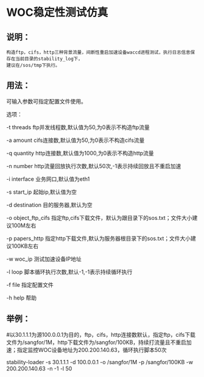 # WOC稳定性测试仿真

## 说明：

```
构造ftp，cifs，http三种背景流量，间断性重启加速设备waccd进程测试，执行日志信息保存在当前目录的stability_log下，
建议在/sos/tmp下执行。
```

## 用法：

可输入参数可指定配置文件使用。

选项：

-t threads        ftp并发线程数,默认值为50,为0表示不构造ftp流量

-a amount         cifs连接数,默认值为50,为0表示不构造cifs流量

-q quantity       http连接数,默认值为1000,为0表示不构造http流量

-n number         http流量回放执行次数,默认50次,-1表示持续回放且不重启加速

-i interface      业务网口,默认值为eth1

-s start\_ip       起始ip,默认值为空

-d destination    目的服务器,默认为空

-o object\_ftp\_cifs  指定ftp,cifs下载文件，默认为跟目录下的sos.txt；文件大小建议100M左右

-p papers\_http    指定http下载文件,默认为服务器根目录下的sos.txt；文件大小建议100KB左右

-w woc\_ip         测试加速设备IP地址

-l loop           脚本循环执行次数,默认-1,-1表示持续循环执行

-f file           指定配置文件

-h help           帮助

## 举例：

\#以30.1.1.1为源100.0.0.1为目的，ftp，cifs，http连接数默认，指定ftp，cifs下载文件为/sangfor/1M，http下载文件为/sangfor/100KB，持续打流量且不重启加速；指定监控WOC设备地址为200.200.140.63，循环执行脚本50次

stability-loader -s 30.1.1.1 -d 100.0.0.1 -o /sangfor/1M -p /sangfor/100KB -w 200.200.140.63 -n -1 -l 50

